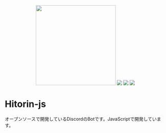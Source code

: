 <div align="center">
  <img src="https://user-images.githubusercontent.com/89414334/145695368-bef31b6e-256d-4812-8156-382402e60fc7.png" width="250px">
  <img src="https://img.shields.io/github/stars/hitori-yuu/Hitorin-js?style=for-the-badge">
  <img src="https://img.shields.io/github/forks/hitori-yuu/Hitorin-js?style=for-the-badge">
  <img src="https://img.shields.io/github/issues/hitori-yuu/Hitorin-js?style=for-the-badge">
</div>

# Hitorin-js
オープンソースで開発しているDiscordのBotです。JavaScriptで開発しています。  


<!-- 
# 開発をする際などの注意事項
もし編集を加える際等は以下の文章を読むことを推奨します。
## プレフィックス（接頭辞）
コミットする際にプレフィックス（接頭辞）をつけていただくようお願いします。
プレフィックスは以下の通りです。英語の動詞となっています。
[プレフィクス] 意味
[ADD] ファイル・コードの追加 ([ADD] Aファイル)
[DEL] ファイル・コードの削除・除去 ([DEL] Bファイル)
[MOVE] ファイル・コードの移動 ([MOVE] CファイルをDフォルダに移動)
[TEST] テスト関連 ([TEST] Eファイル)
[EDIT] バグ修正・コードの編集 ([EDIT] Fファイル20行目～25行目)
[CHORE] ビルド、補助ツール、ライブラリ関連 ([CHORE] Gを追加)
[RENAME] ファイル改名 ([RENAME] 「Hファイル」を「Iファイル」)
### お願い
コミットする際のコメントには上記のプレフィックスと本文の入力などをよろしくお願いいたします。また、何故そのような変更等を加えたかの理由の入力もできればお願いしております。
 -->